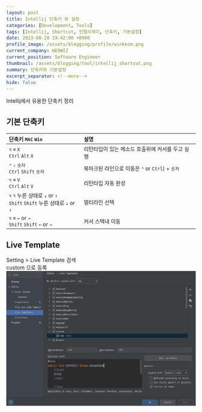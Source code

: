 ```yaml
---
layout: post
title: Intellij 단축키 와 설정
categories: [Development, Tools]
tags: [Intellij, Shortcut, 인텔리제이, 단축키, 기본설정]
date: 2023-08-28 19:42:00 +0900
profile_image: /assets/blogging/profile/winkkom.png
current_company: NEOWIZ
current_position: Software Engineer
thumbnail: /assets/blogging/tool/intellij_shortcut.png
summary: 단축키와 기본설정
excerpt_separator: <!--more-->
hide: false
---
```

Intellij에서 유용한 단축키 정리
<!--more-->
## 기본 단축키  

| 단축키 <span class="key key-mac">`MAC`</span> <span class="key key-win">`Win`</span>     | 설명 |
|:-----------|:--|
| <span class="key-mac">`⌥` `⌘` `X`</span><br/><span class="key-win">`Ctrl` `Alt` `X`</span>   | 리턴타입이 있는 메소드 호출위에 커서를 두고 실행 |
| <span class="key-mac">`⌃` `⇧` `숫자`</span><br/><span class="key-win">`Ctrl` `Shift` `숫자`</span> | 북마크된 라인으로 이동은 <span class="key-mac">`⌃`</span> or <span class="key-win">`Ctrl`</span>) + `숫자` |
| <span class="key-mac">`⌥` `⌘` `V`</span><br/><span class="key-win">`Ctrl` `Alt` `V`</span> | 리턴타입 자동 완성 |
| <span class="key-mac">`⌥` `⌥` 누른 상태로 `↓` or `↑` </span><br/><span class="key-win">`Shift` `Shift` 누른 상태로 `↓` or `↑`</span> | 멀티라인 선택 |
| <span class="key-mac">`⌥` `⌘` `←` or `→` </span><br/><span class="key-win">`Shift` `Shift` `←` or `→`</span> | 커서 스택내 이동 |

##  Live Template  

Setting > Live Template 검색  
custom 으로 등록  
![Live Template 설정](/assets/blogging/intellij/intellij1.png)
